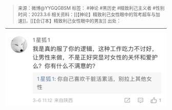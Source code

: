 > 来源：微博@YYGQGBSM
> 标签： #神论 #黑历史 #精致利己主义者 #性别 
> 时间：2023.3.6
> 相关资料：[[【神论】精致利己女性眼中的驾考超车与加速]]，[[【合订本】精致利己女性眼中的男友]]
> 出处：
***
[![img-1678072806864cb0a8a31ca0460e5be534bc61a54b64b937953781becd5f97760b2bcb2c451a0.jpg](https://raw.githubusercontent.com/bluntvoice/mypic/main/img-1678072806864cb0a8a31ca0460e5be534bc61a54b64b937953781becd5f97760b2bcb2c451a0.jpg)](https://raw.githubusercontent.com/bluntvoice/mypic/main/img-1678072806864cb0a8a31ca0460e5be534bc61a54b64b937953781becd5f97760b2bcb2c451a0.jpg)